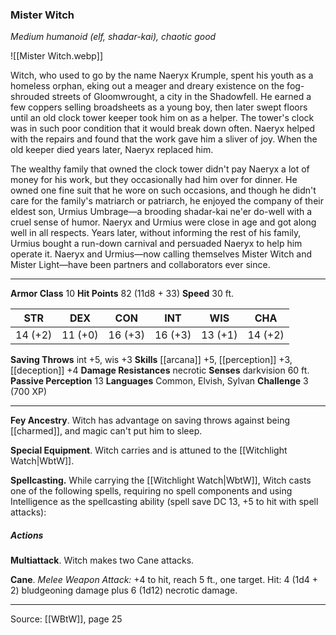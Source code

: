 ### Mister Witch
_Medium humanoid (elf, shadar-kai), chaotic good_

![[Mister Witch.webp]]

Witch, who used to go by the name Naeryx Krumple, spent his youth as a homeless orphan, eking out a meager and dreary existence on the fog-shrouded streets of Gloomwrought, a city in the Shadowfell. He earned a few coppers selling broadsheets as a young boy, then later swept floors until an old clock tower keeper took him on as a helper. The tower's clock was in such poor condition that it would break down often. Naeryx helped with the repairs and found that the work gave him a sliver of joy. When the old keeper died years later, Naeryx replaced him.

The wealthy family that owned the clock tower didn't pay Naeryx a lot of money for his work, but they occasionally had him over for dinner. He owned one fine suit that he wore on such occasions, and though he didn't care for the family's matriarch or patriarch, he enjoyed the company of their eldest son, Urmius Umbrage—a brooding shadar-kai ne'er do-well with a cruel sense of humor. Naeryx and Urmius were close in age and got along well in all respects. Years later, without informing the rest of his family, Urmius bought a run-down carnival and persuaded Naeryx to help him operate it. Naeryx and Urmius—now calling themselves Mister Witch and Mister Light—have been partners and collaborators ever since.




---

**Armor Class** 10
**Hit Points** 82 (11d8 + 33)
**Speed** 30 ft.

| STR     | DEX     | CON     | INT     | WIS     | CHA     |
|---------|---------|---------|---------|---------|---------|
| 14 (+2) | 11 (+0) | 16 (+3) | 16 (+3) | 13 (+1) | 14 (+2) |

**Saving Throws** int +5, wis +3
**Skills** [[arcana]] +5, [[perception]] +3, [[deception]] +4
**Damage Resistances** necrotic
**Senses** darkvision 60 ft.
**Passive Perception** 13
**Languages** Common, Elvish, Sylvan
**Challenge** 3 (700 XP)

---

**Fey Ancestry**. Witch has advantage on saving throws against being [[charmed]], and magic can't put him to sleep.

**Special Equipment**. Witch carries and is attuned to the [[Witchlight Watch|WbtW]].

**Spellcasting.** While carrying the [[Witchlight Watch|WbtW]], Witch casts one of the following spells, requiring no spell components and using Intelligence as the spellcasting ability (spell save DC 13, +5 to hit with spell attacks):

##### Actions
**Multiattack**. Witch makes two Cane attacks.

**Cane**. _Melee Weapon Attack:_ +4 to hit, reach 5 ft., one target. Hit: 4 (1d4 + 2) bludgeoning damage plus 6 (1d12) necrotic damage.


---

Source: [[WBtW]], page 25